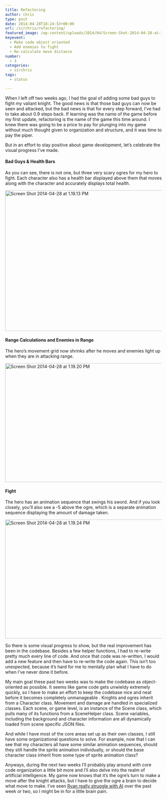 ```yaml
---
title: Refactoring
author: chris
type: post
date: 2014-04-28T18:24:53+00:00
url: /sirchris/refactoring/
featured_image: /wp-content/uploads/2014/04/Screen-Shot-2014-04-28-at-1.19.20-PM.png
keyevent:
  - Make code object oriented
  - Add enemies to fight
  - Re-calculate move distance
number:
  - 3
categories:
  - sirchris
tags:
  - status

---
```

When I left off two weeks ago, I had the goal of adding some bad guys to fight my valiant knight. The good news is that those bad guys can now be seen and attacked, but the bad news is that for every step forward, I&#8217;ve had to take about 0.9 steps back. If learning was the name of the game before my first update, refactoring is the name of the game this time around. I knew there was going to be a price to pay for plunging into my game without much thought given to organization and structure, and it was time to pay the piper.

But in an effort to stay positive about game development, let&#8217;s celebrate the visual progress I&#8217;ve made.
<!--more-->

#### Bad Guys & Health Bars

As you can see, there is not one, but three very scary ogres for my hero to fight. Each character also has a health bar displayed above them that moves along with the character and accurately displays total health.

<div class="inlineimg">
  <img class="alignnone size-full wp-image-424" src="/wp-content/uploads/2014/04/Screen-Shot-2014-04-28-at-1.19.13-PM.png" alt="Screen Shot 2014-04-28 at 1.19.13 PM" width="704" height="451"  />
</div>

#### Range Calculations and Enemies in Range

The hero&#8217;s movement grid now shrinks after he moves and enemies light up when they are in attacking range.

<div class="inlineimg">
  <img class="alignnone size-full wp-image-425" src="/wp-content/uploads/2014/04/Screen-Shot-2014-04-28-at-1.19.20-PM.png" alt="Screen Shot 2014-04-28 at 1.19.20 PM" width="600" height="381"  />
</div>

#### Fight

The hero has an animation sequence that swings his sword. And if you look closely, you&#8217;ll also see a -5 above the ogre, which is a separate animation sequence displaying the amount of damage taken.

<div class="inlineimg">
  <img class="alignnone size-full wp-image-426" src="/wp-content/uploads/2014/04/Screen-Shot-2014-04-28-at-1.19.24-PM.png" alt="Screen Shot 2014-04-28 at 1.19.24 PM" width="600" height="381"  />
</div>

So there is some visual progress to show, but the real improvement has been in the codebase. Besides a few helper functions, I had to re-write pretty much every line of code. And once that code was re-written, I would add a new feature and then have to re-write the code again. This isn&#8217;t too unexpected, because it&#8217;s hard for me to mentally plan what I have to do when I&#8217;ve never done it before.

My main goal these past two weeks was to make the codebase as object-oriented as possible. It seems like game code gets unwieldy extremely quickly, so I have to make an effort to keep the codebase nice and neat before it becomes completely unmanageable . Knights and ogres inherit from a Character class. Movement and damage are handled in specialized classes. Each scene, or game level, is an instance of the Scene class, which pulls many of its functions from a SceneHelper class. Scene variables, including the background and character information are all dynamically loaded from scene specific JSON files.

And while I have most of the core areas set up as their own classes, I still have some organizational questions to solve. For example, now that I can see that my characters all have some similar animation sequences, should they still handle the sprite animation individually, or should the base character class inherit from some type of sprite animation class?

Anyways, during the next two weeks I&#8217;ll probably play around with core code organization a little bit more and I&#8217;ll also delve into the realm of artificial intelligence. My game now knows that it&#8217;s the ogre&#8217;s turn to make a move after the knight attacks, but I have to give the ogre a brain to decide what move to make. I&#8217;ve seen [Ryan really struggle with AI][1] over the past week or two, so I might be in for a little brain pain.

 [1]: http://battleofbrothers.com/sirryan/its-not-all-sunshine-and-rainbows
